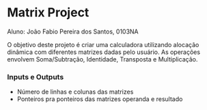 
# Matrix Project
Aluno: João Fabio Pereira dos Santos, 0103NA

O objetivo deste projeto é criar uma calculadora utilizando alocação dinâmica com diferentes matrizes dadas pelo usuário.
As operações envolvem Soma/Subtração, Identidade, Transposta e Multiplicação.

### Inputs e Outputs
+ Número de linhas e colunas das matrizes
+ Ponteiros pra ponteiros das matrizes operanda e resultado

